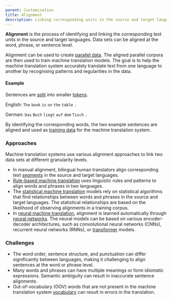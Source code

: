 ```yaml
---
parent: Customisation
title: Alignment
description: Linking corresponding units in the source and target languages
---
```


**Alignment** is the process of identifying and linking the corresponding text units in the source and target languages.
Data sets can be aligned at the word, phrase, or sentence level.

Alignment can be used to create [parallel data](/customisation/parallel-data.md).
The aligned parallel corpora are then used to train machine translation models.
The goal is to help the machine translation system accurately translate text from one language to another by recognising patterns and regularities in the data. 

#### Example

Sentences are [split](/concepts/sentence-splitting.md) into smaller [tokens](/concepts/token.md).

English: `The` `book` `is` `on` `the` `table` `.`

German: `Das` `Buch` `liegt` `auf` `dem` `Tisch` `.`

By identifying the corresponding words, the two example sentences are aligned and used as [training data](/customisation/training-data.md) for the machine translation system.

### Approaches

Machine translation systems use various alignment approaches to link two data sets at different granularity levels.

- In manual alignment, bilingual human translators align corresponding text [segments](/concepts/segment.md) in the source and target languages.
- [Rule-based machine translation](/approaches/rule-based-machine-translation.md) uses linguistic rules and patterns to align words and phrases in two languages.
- The [statistical machine translation](/approaches/statistical-machine-translation.md) models rely on statistical algorithms that find relationships between words and phrases in the source and target languages.
The statistical relationships are based on the likelihood of observing alignments in a training corpus.
- In [neural machine translation](/approaches/neural-machine-translation.md), alignment is learned automatically through [neural networks](/approaches/neural-machine-translation#neural-networks.md).
The neural models can be based on various encoder-decoder architectures, such as convolutional neural networks (CNNs), recurrent neural networks (RNNs), or [transformer](/approaches/transformers.md) models.

### Challenges

- The word order, sentence structure, and punctuation can differ significantly between languages, making it challenging to align sentences at the word or phrase level.
- Many words and phrases can have multiple meanings or form idiomatic expressions.
Semantic ambiguity can result in inaccurate sentence alignments. 
- Out-of-vocabulary (OOV) words that are not present in the machine translation system [vocabulary](/concepts/vocabulary.md) can result in errors in the translation.
